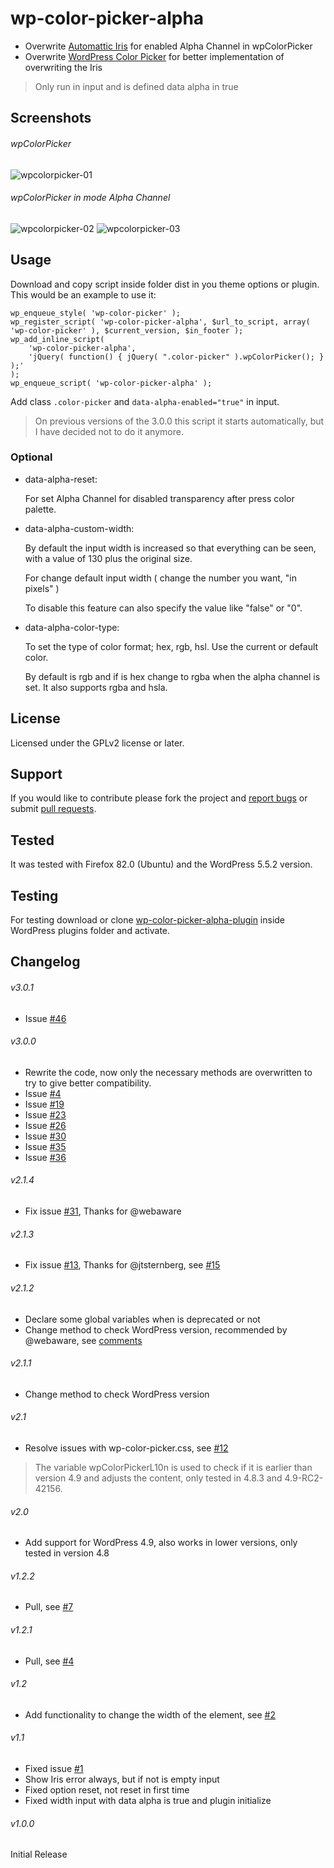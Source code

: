 # wp-color-picker-alpha
* Overwrite [Automattic Iris][1] for enabled Alpha Channel in wpColorPicker
* Overwrite [WordPress Color Picker][4] for better implementation of overwriting the Iris

> Only run in input and is defined data alpha in true

## Screenshots
###### wpColorPicker

![wpcolorpicker-01](https://cloud.githubusercontent.com/assets/747817/5768333/12c1779e-9d10-11e4-94ad-055a063f571c.png)

###### wpColorPicker in mode Alpha Channel

![wpcolorpicker-02](https://cloud.githubusercontent.com/assets/747817/5768335/17eae354-9d10-11e4-95cf-14868124309c.png)
![wpcolorpicker-03](https://cloud.githubusercontent.com/assets/747817/5768336/1b6ff956-9d10-11e4-80e1-7bcf3fde8ea8.png)

## Usage
Download and copy script inside folder dist in you theme options or plugin.
This would be an example to use it:
```
wp_enqueue_style( 'wp-color-picker' );
wp_register_script( 'wp-color-picker-alpha', $url_to_script, array( 'wp-color-picker' ), $current_version, $in_footer );
wp_add_inline_script(
	'wp-color-picker-alpha',
	'jQuery( function() { jQuery( ".color-picker" ).wpColorPicker(); } );'
);
wp_enqueue_script( 'wp-color-picker-alpha' );
```
Add class `.color-picker` and `data-alpha-enabled="true"` in input.

> On previous versions of the 3.0.0 this script it starts automatically, but I have decided not to do it anymore.

### Optional
 * data-alpha-reset:

   For set Alpha Channel for disabled transparency after press color palette.

 * data-alpha-custom-width:

   By default the input width is increased so that everything can be seen, with a value of 130 plus the original size.

   For change default input width ( change the number you want, "in pixels" )

   To disable this feature can also specify the value like "false" or "0".

* data-alpha-color-type:

  To set the type of color format; hex, rgb, hsl. Use the current or default color.

  By default is rgb and if is hex change to rgba when the alpha channel is set. It also supports rgba and hsla.


## License
Licensed under the GPLv2 license or later.

## Support
If you would like to contribute please fork the project and [report bugs][2] or submit [pull requests][3].

## Tested
It was tested with Firefox 82.0 (Ubuntu) and the WordPress 5.5.2 version.

## Testing
For testing download or clone [wp-color-picker-alpha-plugin](https://github.com/kallookoo/wp-color-picker-alpha-plugin) inside WordPress plugins folder and activate.


## Changelog
###### v3.0.1
* Issue [#46](../../issues/46)

###### v3.0.0
 * Rewrite the code, now only the necessary methods are overwritten to try to give better compatibility.
 * Issue [#4](../../issues/4)
 * Issue [#19](../../issues/19)
 * Issue [#23](../../issues/23)
 * Issue [#26](../../issues/26)
 * Issue [#30](../../issues/30)
 * Issue [#35](../../issues/35)
 * Issue [#36](../../issues/36)

###### v2.1.4
 * Fix issue [#31](../../issues/31), Thanks for @webaware

###### v2.1.3
 * Fix issue [#13](../../pull/13), Thanks for @jtsternberg, see [#15](../../pull/15)

###### v2.1.2
 * Declare some global variables when is deprecated or not
 * Change method to check WordPress version, recommended by @webaware, see [comments][5]

###### v2.1.1
 * Change method to check WordPress version

###### v2.1
 * Resolve issues with wp-color-picker.css, see [#12](../../pull/12)
  > The variable wpColorPickerL10n is used to check if it is earlier than version 4.9 and adjusts the content,
  > only tested in 4.8.3 and 4.9-RC2-42156.

###### v2.0
 * Add support for WordPress 4.9, also works in lower versions, only tested in version 4.8

###### v1.2.2
 * Pull, see [#7](../../pull/7)

###### v1.2.1
 * Pull, see [#4](../../pull/4)

###### v1.2
 * Add functionality to change the width of the element, see [#2](../../issues/2)

###### v1.1
 * Fixed issue [#1](../../issues/1)
 * Show Iris error always, but if not is empty input
 * Fixed option reset, not reset in first time
 * Fixed width input with data alpha is true and plugin initialize

###### v1.0.0
Initial Release


[1]: https://automattic.github.io/Iris/
[2]: https://github.com/kallookoo/wp-color-picker-alpha/issues
[3]: https://github.com/kallookoo/wp-color-picker-alpha/pulls
[4]: https://github.com/WordPress/WordPress/blob/master/wp-admin/js/color-picker.js
[5]: https://github.com/kallookoo/wp-color-picker-alpha/commit/41fe4dfa0aa5abe98e905075c1b98ceff39fd704#commitcomment-25592012
